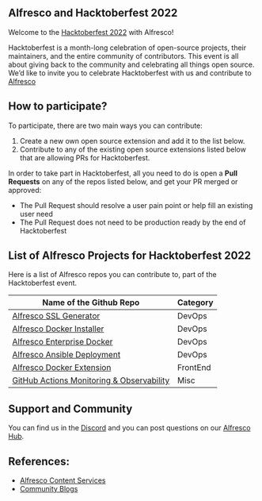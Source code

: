 ## Alfresco and Hacktoberfest 2022

Welcome to the [Hacktoberfest 2022](https://hacktoberfest.com) with Alfresco!

Hacktoberfest is a month-long celebration of open-source projects, their maintainers, and the entire community of contributors. This event is all about giving back to the community and celebrating all things open source. We’d like to invite you to celebrate Hacktoberfest with us and contribute to [Alfresco](https://github.com/alfresco)

## How to participate?

To participate, there are two main ways you can contribute:

1. Create a new own open source extension and add it to the list below.
2. Contribute to any of the existing open source extensions listed below that are allowing PRs for Hacktoberfest.

In order to take part in Hacktoberfest, all you need to do is open a **Pull Requests** on any of the repos listed below, and get your PR merged or approved:

* The Pull Request should resolve a user pain point or help fill an existing user need
* The Pull Request does not need to be production ready by the end of Hacktoberfest

## List of Alfresco Projects for Hacktoberfest 2022

Here is a list of Alfresco repos you can contribute to, part of the Hacktoberfest event.

| Name of the Github Repo                                                                     | Category               |
| ------------------------------------------------------------------------------------------- | ---------------------- |
| [Alfresco SSL Generator](https://github.com/Alfresco/alfresco-ssl-generator)                | DevOps                 |
| [Alfresco Docker Installer](https://github.com/Alfresco/alfresco-docker-installer)          | DevOps                 |
| [Alfresco Enterprise Docker](https://github.com/AlfrescoLabs/alfresco-enterprise-docker)    | DevOps                 |
| [Alfresco Ansible Deployment](https://github.com/Alfresco/alfresco-ansible-deployment)      | DevOps                 |
| [Alfresco Docker Extension](https://github.com/alfrescoLabs/alfresco-docker-extension)      | FrontEnd               |
| [GitHub Actions Monitoring & Observability](https://github.com/AlfrescoLabs/gha-monitoring) | Misc                   |

## Support and Community

You can find us in the [Discord](https://discord.com/channels/451644531323174912/451644531323174914) and you can post questions on our [Alfresco Hub](https://hub.alfresco.com).

## References:

- [Alfresco Content Services](https://docs.alfresco.com/content-services/latest/)
- [Community Blogs](https://docs.alfresco.com/content-services/latest/)
